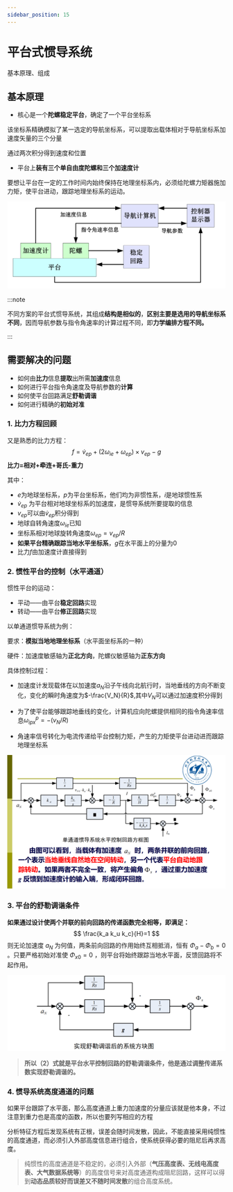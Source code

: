 ```yaml
---
sidebar_position: 15
---
```


# 平台式惯导系统

基本原理、组成

## 基本原理

- 核心是一个**陀螺稳定平台**，确定了一个平台坐标系

该坐标系精确模拟了某一选定的导航坐标系，可以提取出载体相对于导航坐标系加速度矢量的三个分量

通过两次积分得到速度和位置

- 平台上**装有三个单自由度陀螺和三个加速度计**

要想让平台在一定的工作时间内始终保持在地理坐标系内，必须给陀螺力矩器施加力矩，使平台进动，跟踪地理坐标系的运动。

![image-20230613162828006](./assets/image-20230613162828006.png)

:::note

不同方案的平台式惯导系统，其组成**结构是相似的**，**区别主要是选用的导航坐标系不同**，因而导航参数与指令角速率的计算过程不同，即**力学编排方程不同。**

:::

## 需要解决的问题

- 如何由**比力**信息**提取**出所需**加速度**信息
- 如何进行平台指令角速度及导航参数的**计算**
- 如何使平台回路满足**舒勒调谐**
- 如何进行精确的**初始对准**

### 1. 比力方程回顾

又是熟悉的比力方程：
$$
f=\dot{v}_{e p}+\left(2 \omega_{i e}+\omega_{e p}\right) \times v_{e p}-g
$$
**比力=相对+牵连+哥氏-重力**

其中：

- $e$为地球坐标系，$p$为平台坐标系，他们均为非惯性系，$i$是地球惯性系
- $\dot{v}_{e p}$ 为平台相对地球坐标系的加速度，是惯导系统所要提取的信息
- $v_{ep}$可以由$\dot{v}_{e p}$积分得到
- 地球自转角速度$\omega_{ie}$已知
- 坐标系相对地球旋转角速度$\omega_{e p}=v_{ep}/R$
- **如果平台精确跟踪当地水平坐标系**，$g$在水平面上的分量为0
- 比力$f$由加速度计直接得到

### 2. 惯性平台的控制（水平通道）

惯性平台的运动：

- 平动——由平台**稳定回路**实现
- 转动——由平台**修正回路**实现

以单通道惯导系统为例：

要求：**模拟当地地理坐标系**（水平面坐标系的一种）

硬件：加速度敏感轴为**正北方向**，陀螺仪敏感轴为**正东方向**

具体控制过程：

- 加速度计发现载体在以加速度$a_N$沿子午线向北航行时，当地垂线的方向不断变化，变化的瞬时角速度为$-\frac{V_N}{R}$,其中$V_N$可以通过加速度积分得到
- 为了使平台能够跟踪地垂线的变化，计算机应向陀螺提供相同的指令角速率信息$\omega_{i p x}^p=-\left(v_N / R\right)$

- 角速率信号转化为电流传递给平台控制力矩，产生的力矩使平台进动进而跟踪地理坐标系

![image-20230613170520589](./assets/image-20230613170520589.png)

### 3. 平台的舒勒调谐条件

**如果通过设计使两个并联的前向回路的传递函数完全相等，即满足：**
$$
\frac{k_a k_u k_c}{H}=1
$$
则无论加速度 $a_N$ 为何值，两条前向回路的作用始终互相抵消，恒有 $\Phi_a-\Phi_b=0$ 。只要严格初始对准使 $\Phi_{x 0}=0$ ，则平台将始终跟踪当地水平面，反馈回路将不起作用。

<img src="./assets/image-20230613170603024.png" alt="image-20230613170603024" style="zoom: 50%;" />

> **所以（2）式就是平台水平控制回路的舒勒调谐条件，他是通过调整传递系数实现舒勒调谐的。**

### 4. 惯导系统高度通道的问题

如果平台跟踪了水平面，那么高度通道上重力加速度的分量应该就是他本身，不过注意到重力也是高度的函数，所以也要列写相应的方程

分析特征方程后发现系统有正根，误差会随时间发散，因此，不能直接采用纯惯性的高度通道，而必须引入外部高度信息进行组合，使系统获得必要的阻尼后再求高度。

> 纯惯性的高度通道是不稳定的，必须引入外部（**气压高度表、无线电高度表、大气数据系统等**）的高度信号来对高度通道构成阻尼回路，这样可以得到**动态品质较好而误差又不随时间发散**的组合高度系统。